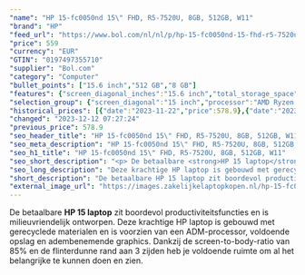 ```yaml
---
"name": "HP 15-fc0050nd 15\" FHD, R5-7520U, 8GB, 512GB, W11"
"brand": "HP"
"feed_url": "https://www.bol.com/nl/nl/p/hp-15-fc0050nd-15-fhd-r5-7520u-8gb-512gb-w11/9300000150570691"
"price": 559
"currency": "EUR"
"GTIN": "0197497355710"
"supplier": "Bol.com"
"category": "Computer"
"bullet_points": ["15.6 inch","512 GB","8 GB"]
"features": {"screen_diagonal_inches":"15.6 inch","total_storage_space":"512 GB","memory_size":"8 GB"}
"selection_group": {"screen_diagonal":"15 inch","processor":"AMD Ryzen 5","changed_price_past_3_days":true,"product_family":"HP 15"}
"historical_prices": [{"date":"2023-11-22","price":578.9},{"date":"2023-12-12","price":559}]
"changed": "2023-12-12 07:27:24"
"previous_price": 578.9
"seo_header_title": "HP 15-fc0050nd 15\" FHD, R5-7520U, 8GB, 512GB, W11"
"seo_meta_description": "HP 15-fc0050nd 15\" FHD, R5-7520U, 8GB, 512GB, W11"
"seo_h1_title": "HP 15-fc0050nd 15\" FHD, R5-7520U, 8GB, 512GB, W11"
"seo_short_description": "<p> De betaalbare <strong>HP 15 laptop</strong> zit boordevol productiviteitsfuncties en is milieuvriendelijk ontworpen."
"seo_long_description": "Deze krachtige HP laptop is gebouwd met gerecyclede materialen en is voorzien van een ADM-processor, voldoende opslag en adembenemende graphics. Dankzij de screen-to-body-ratio van 85% en de flinterdunne rand aan 3 zijden heb je voldoende ruimte om al het belangrijke te kunnen doen en zien. </p>"
"short_description": "De betaalbare HP 15 laptop zit boordevol productiviteitsfuncties en is milieuvriendelijk ontworpen. Deze krachtige HP laptop is gebouwd met gerecyclede materialen en is voorzien van een ADM-processor, voldoende opslag en adembenemende graphics. Dankzij de screen-to-body-ratio van 85% en de flinterdunne rand aan 3 zijden heb je voldoende ruimte om al het belangrijke te kunnen doen en zien."
"external_image_url": "https://images.zakelijkelaptopkopen.nl/hp-15-fc0050nd-15-fhd-r5-7520u-8gb-512gb-w11.webp"
---
```


<p> De betaalbare <strong>HP 15 laptop</strong> zit boordevol productiviteitsfuncties en is milieuvriendelijk ontworpen. Deze krachtige HP laptop is gebouwd met gerecyclede materialen en is voorzien van een ADM-processor, voldoende opslag en adembenemende graphics. Dankzij de screen-to-body-ratio van 85% en de flinterdunne rand aan 3 zijden heb je voldoende ruimte om al het belangrijke te kunnen doen en zien. </p>